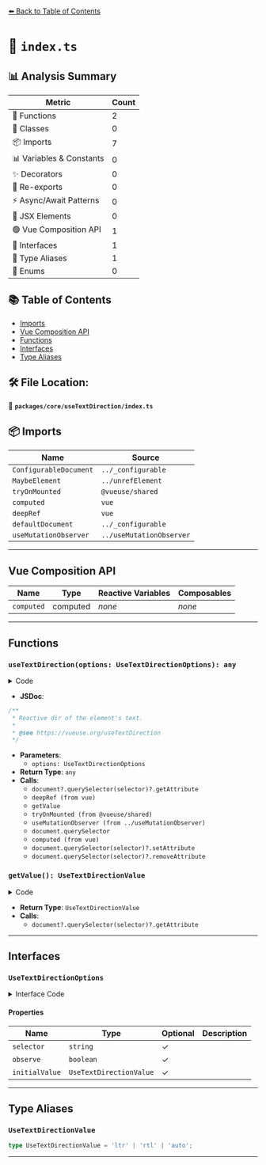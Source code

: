 [⬅️ Back to Table of Contents](../../../index.md)

# 📄 `index.ts`

## 📊 Analysis Summary

| Metric | Count |
|--------|-------|
| 🔧 Functions | 2 |
| 🧱 Classes | 0 |
| 📦 Imports | 7 |
| 📊 Variables & Constants | 0 |
| ✨ Decorators | 0 |
| 🔄 Re-exports | 0 |
| ⚡ Async/Await Patterns | 0 |
| 💠 JSX Elements | 0 |
| 🟢 Vue Composition API | 1 |
| 📐 Interfaces | 1 |
| 📑 Type Aliases | 1 |
| 🎯 Enums | 0 |

## 📚 Table of Contents

- [Imports](#imports)
- [Vue Composition API](#vue-composition-api)
- [Functions](#functions)
- [Interfaces](#interfaces)
- [Type Aliases](#type-aliases)

## 🛠️ File Location:
📂 **`packages/core/useTextDirection/index.ts`**

## 📦 Imports

| Name | Source |
|------|--------|
| `ConfigurableDocument` | `../_configurable` |
| `MaybeElement` | `../unrefElement` |
| `tryOnMounted` | `@vueuse/shared` |
| `computed` | `vue` |
| `deepRef` | `vue` |
| `defaultDocument` | `../_configurable` |
| `useMutationObserver` | `../useMutationObserver` |


---

## Vue Composition API

| Name | Type | Reactive Variables | Composables |
|------|------|-------------------|-------------|
| `computed` | computed | *none* | *none* |


---

## Functions

### `useTextDirection(options: UseTextDirectionOptions): any`

<details><summary>Code</summary>

```ts
export function useTextDirection(options: UseTextDirectionOptions = {}) {
  const {
    document = defaultDocument,
    selector = 'html',
    observe = false,
    initialValue = 'ltr',
  } = options

  function getValue() {
    return document?.querySelector(selector)?.getAttribute('dir') as UseTextDirectionValue ?? initialValue
  }

  const dir = deepRef<UseTextDirectionValue>(getValue())

  tryOnMounted(() => dir.value = getValue())

  if (observe && document) {
    useMutationObserver(
      document.querySelector(selector) as MaybeElement,
      () => dir.value = getValue(),
      { attributes: true },
    )
  }

  return computed<UseTextDirectionValue>({
    get() {
      return dir.value
    },
    set(v) {
      dir.value = v
      if (!document)
        return
      if (dir.value)
        document.querySelector(selector)?.setAttribute('dir', dir.value)
      else
        document.querySelector(selector)?.removeAttribute('dir')
    },
  })
}
```
</details>

- **JSDoc**:
```ts
/**
 * Reactive dir of the element's text.
 *
 * @see https://vueuse.org/useTextDirection
 */
```

- **Parameters**:
  - `options: UseTextDirectionOptions`
- **Return Type**: `any`
- **Calls**:
  - `document?.querySelector(selector)?.getAttribute`
  - `deepRef (from vue)`
  - `getValue`
  - `tryOnMounted (from @vueuse/shared)`
  - `useMutationObserver (from ../useMutationObserver)`
  - `document.querySelector`
  - `computed (from vue)`
  - `document.querySelector(selector)?.setAttribute`
  - `document.querySelector(selector)?.removeAttribute`
### `getValue(): UseTextDirectionValue`

<details><summary>Code</summary>

```ts
function getValue() {
    return document?.querySelector(selector)?.getAttribute('dir') as UseTextDirectionValue ?? initialValue
  }
```
</details>

- **Return Type**: `UseTextDirectionValue`
- **Calls**:
  - `document?.querySelector(selector)?.getAttribute`

---

## Interfaces

### `UseTextDirectionOptions`

<details><summary>Interface Code</summary>

```ts
export interface UseTextDirectionOptions extends ConfigurableDocument {
  /**
   * CSS Selector for the target element applying to
   *
   * @default 'html'
   */
  selector?: string
  /**
   * Observe `document.querySelector(selector)` changes using MutationObserve
   *
   * @default false
   */
  observe?: boolean
  /**
   * Initial value
   *
   * @default 'ltr'
   */
  initialValue?: UseTextDirectionValue
}
```
</details>

#### Properties

| Name | Type | Optional | Description |
|------|------|----------|-------------|
| `selector` | `string` | ✓ |  |
| `observe` | `boolean` | ✓ |  |
| `initialValue` | `UseTextDirectionValue` | ✓ |  |


---

## Type Aliases

### `UseTextDirectionValue`

```ts
type UseTextDirectionValue = 'ltr' | 'rtl' | 'auto';
```


---